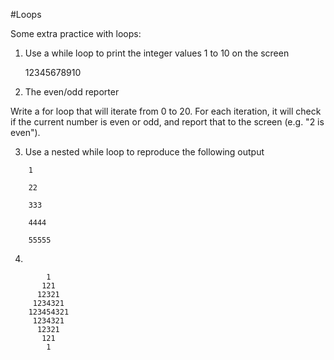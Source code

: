 #Loops 

Some extra practice with loops:


1) Use a while loop to print the integer values 1 to 10 on the screen

	12345678910



2) The even/odd reporter

Write a for loop that will iterate from 0 to 20. For each iteration, it will check if the current number is even or odd, and report that to the screen (e.g. "2 is even").



3) Use a nested while loop to reproduce the following output


```
	1
	
	22
	
	333
	
	4444
	
	55555
```


4)


```
	    1
       121
      12321
     1234321
    123454321
     1234321
      12321
       121
        1
```
